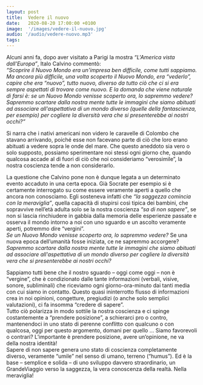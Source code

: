 ```yaml
---
layout: post
title:  Vedere il nuovo
date:   2020-08-20 17:00:00 +0100
image:  '/images/vedere-il-nuovo.jpg'
audio: '/audio/vedere-nuovo.mp3'
tags: 
---
```


Alcuni anni fa, dopo aver visitato a Parigi la mostra *“L'America vista dall'Europa”*, Italo Calvino commentò:<br/>
*“Scoprire il Nuovo Mondo era un'impresa ben difficile, come tutti sappiamo. Ma ancora più difficile, una volta scoperto il Nuovo Mondo, era “vederlo”, capire che era “nuovo”, tutto nuovo, diverso da tutto ciò che ci si era sempre aspettati di trovare come nuovo. E la domanda che viene naturale di farsi è: se un Nuovo Mondo venisse scoperto ora, lo sapremmo vedere? Sapremmo scartare dalla nostra mente tutte le immagini che siamo abituati ad associare all'aspettativa di un mondo diverso (quelle della fantascienza, per esempio) per cogliere la diversità vera che si presenterebbe ai nostri occhi?”*

Si narra che i nativi americani non videro le caravelle di Colombo che stavano arrivando, poiché esse non facevano parte di ciò che loro erano abituati a vedere sopra le onde del mare. Che questo aneddoto sia vero o solo supposto, possiamo sperimentare noi stessi ogni giorno che, quando qualcosa accade al di fuori di ciò che noi consideriamo “verosimile”, la nostra coscienza tende a non considerarlo.

La questione che Calvino pone non è dunque legata a un determinato evento accaduto in una certa epoca. Già Socrate per esempio si è certamente interrogato su come essere veramente aperti a quello che ancora non conosciamo. Egli sosteneva infatti che *“la saggezza comincia con la meraviglia”*, quella capacità di stupirsi così tipica dei bambini, che sopravvive nell’età adulta solo se la nostra coscienza *“sa di non sapere”*, se non si lascia rinchiudere in gabbia dalla memoria delle esperienze passate e osserva il mondo intorno a noi con uno sguardo e un ascolto veramente aperti, potremmo dire “vergini”. <br/>
*Se un Nuovo Mondo venisse scoperto ora, lo sapremmo vedere?* Se una nuova epoca dell’umanità fosse iniziata, ce ne sapremmo accorgere? *Sapremmo scartare dalla nostra mente tutte le immagini che siamo abituati ad associare all'aspettativa di un mondo diverso per cogliere la diversità vera che si presenterebbe ai nostri occhi?*

Sappiamo tutti bene che il nostro sguardo – oggi come oggi – non è “vergine”, che è condizionato dalle tante informazioni (verbali, visive, sonore, subliminali) che riceviamo ogni giorno-ora-minuto dai tanti media con cui siamo in contatto. Questo quasi ininterrotto flusso di informazioni crea in noi opinioni, congetture, pregiudizi (o anche solo semplici valutazioni), ci fa insomma “credere di sapere”.<br/>
Tutto ciò polarizza in modo sottile la nostra coscienza e ci spinge costantemente a “prendere posizione”, a schierarci pro o contro, mantenendoci in uno stato di perenne conflitto con qualcuno o con qualcosa, oggi per questo argomento, domani per quello … Siamo favorevoli o contrari? L’importante è prendere posizione, avere un’opinione, ne va della nostra identità!<br/>
Sapere di non sapere genera uno stato di coscienza completamente diverso, veramente “umile” nel senso di umano, terreno (“humus”). Ed è la base – semplice e solida – di uno sviluppo davvero straordinario, un GrandeViaggio verso la saggezza, la vera conoscenza della realtà. Nella meraviglia!
